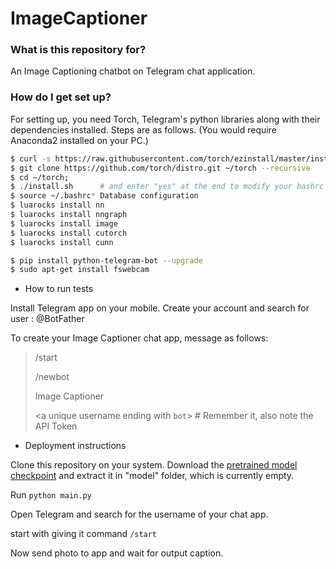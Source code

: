 # ImageCaptioner
### What is this repository for? ###

An Image Captioning chatbot on Telegram chat application.

### How do I get set up? ###

For setting up, you need Torch, Telegram's python libraries along with their dependencies installed. Steps are as follows.
(You would require Anaconda2 installed on your PC.)

```bash
$ curl -s https://raw.githubusercontent.com/torch/ezinstall/master/install-deps | bash
$ git clone https://github.com/torch/distro.git ~/torch --recursive
$ cd ~/torch; 
$ ./install.sh      # and enter "yes" at the end to modify your bashrc
$ source ~/.bashrc* Database configuration
$ luarocks install nn
$ luarocks install nngraph 
$ luarocks install image 
$ luarocks install cutorch
$ luarocks install cunn
```

```bash
$ pip install python-telegram-bot --upgrade
$ sudo apt-get install fswebcam
```

* How to run tests 

Install Telegram app on your mobile. Create your account and search for user : @BotFather

To create your Image Captioner chat app, message as follows:

> /start
>
> /newbot
>
> Image Captioner
>
> <a unique username ending with `bot`> # Remember it, also note the API Token

* Deployment instructions

Clone this repository on your system. Download the [pretrained model checkpoint](http://cs.stanford.edu/people/karpathy/neuraltalk2/checkpoint_v1_cpu.zip) and extract it in "model" folder, which is currently empty.

Run `python main.py`

Open Telegram and search for the username of your chat app.

start with giving it command `/start`

Now send photo to app and wait for output caption.
